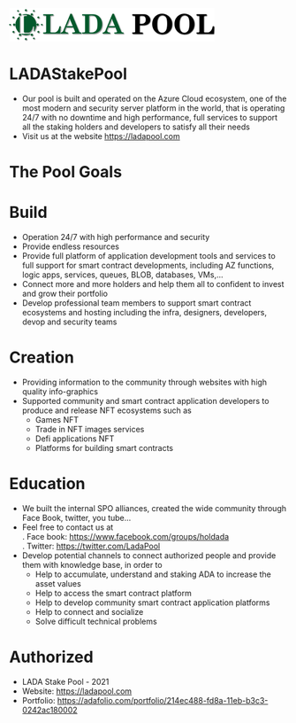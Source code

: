 
![LADA Stake Pool](images/LADAStakePool.jpg)

# LADAStakePool
- Our pool is built and operated on the Azure Cloud ecosystem, one of the most modern and security server platform in the world, that is operating 24/7 with no downtime and high performance, full services to support all the staking holders and developers to satisfy all their needs
- Visit us at the website https://ladapool.com

# The Pool Goals
# Build
- Operation 24/7 with high performance and security
- Provide endless resources
- Provide full platform of application development tools and services to full support for smart contract developments, including AZ functions, logic apps, services, queues, BLOB, databases, VMs,...
- Connect more and more holders and help them all to confident to invest and grow their portfolio
- Develop professional team members to support smart contract ecosystems and hosting including the infra, designers, developers, devop and security teams<br/>
    
    
# Creation
- Providing information to the community through websites with high quality info-graphics
- Supported community and smart contract application developers to produce and release NFT ecosystems such as
    - Games NFT
    - Trade in NFT images services
    - Defi applications NFT
    - Platforms for building smart contracts
 
# Education
- We built the internal SPO alliances, created the wide community through Face Book, twitter, you tube...
- Feel free to contact us at<br/>
    . Face book: https://www.facebook.com/groups/holdada<br/>
    . Twitter: https://twitter.com/LadaPool
- Develop potential channels to connect authorized people and provide them with knowledge base, in order to
    - Help to accumulate, understand and staking ADA to increase the asset values
    - Help to access the smart contract platform
    - Help to develop community smart contract application platforms
    - Help to connect and socialize
    - Solve difficult technical problems
        
# Authorized
- LADA Stake Pool - 2021<br/>
- Website: https://ladapool.com<br/>
- Portfolio: https://adafolio.com/portfolio/214ec488-fd8a-11eb-b3c3-0242ac180002
        
        
                     
        
        

    
   
    





